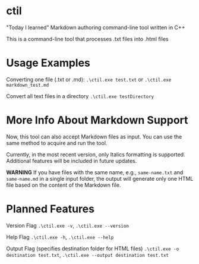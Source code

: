 # ctil

"Today I learned" Markdown authoring command-line tool written in C++

This is a command-line tool that processes .txt files into .html files


# Usage Examples
Converting one file (.txt or .md):
`.\ctil.exe test.txt`
or
`.\ctil.exe markdown_test.md`


Convert all text files in a directory
`.\ctil.exe testDirectory`

# More Info About Markdown Support

Now, this tool can also accept Markdown files as input. You can use the same method to acquire and run the tool.

Currently, in the most recent version, only Italics formatting is supported. Additional features will be included in future updates.

**WARNING** If you have files with the same name, e.g., `same-name.txt` and `same-name.md` in a single input folder, the output will generate only one HTML file based on the content of the Markdown file.

# Planned Features
Version Flag
`.\ctil.exe -v`, `.\ctil.exe --version`

Help Flag
`.\ctil.exe -h`, `.\ctil.exe --help`

Output Flag (specifies destination folder for HTML files)
`.\ctil.exe -o destination test.txt`, `.\ctil.exe --output destination test.txt`
